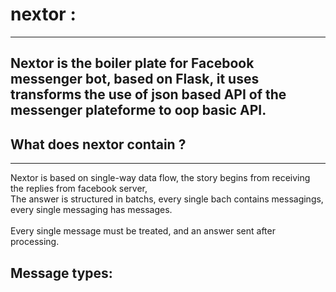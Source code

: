 # nextor :
---
Nextor is the boiler plate for Facebook messenger bot, based on Flask, it uses transforms the use of json based API of the messenger plateforme to oop basic API.
<br>
---
## What does nextor contain ?
---
Nextor is based on single-way data flow, the story begins from receiving the replies from facebook server,<br>
The answer is structured in batchs, every single bach contains messagings, every single messaging has messages.<br>
<br>
Every single message must be treated, and an answer sent after processing.
## Message types:

